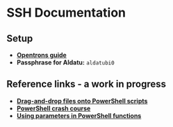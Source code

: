 # SSH Documentation
## Setup
- **[Opentrons guide](https://support.opentrons.com/s/article/Setting-up-SSH-access-to-your-OT-2)**
- **Passphrase for Aldatu:** `aldatubi0`

## Reference links - a work in progress
- **[Drag-and-drop files onto PowerShell scripts](https://stackoverflow.com/questions/2819908/drag-and-drop-to-a-powershell-script/67655089#67655089)**
- **[PowerShell crash course](https://www.finitewisdom.com/blogs/joshua-golub/2020/11/27/a-crash-course-in-powershell-scripting)**
- **[Using parameters in PowerShell functions](https://www.techtarget.com/searchwindowsserver/tip/Understanding-the-parameters-of-Windows-PowerShell-functions)**
